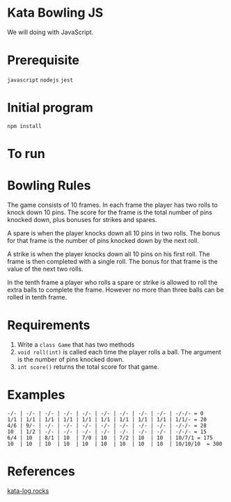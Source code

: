 # Kata Bowling JS
We will doing with JavaScript.

# Prerequisite
`javascript`
`nodejs`
`jest`

# Initial program
`npm install`

# To run

# Bowling Rules
The game consists of 10 frames. In each frame the player has two rolls to knock down 10 pins. The score for the frame is the total number of pins knocked down, plus bonuses for strikes and spares.

A spare is when the player knocks down all 10 pins in two rolls. The bonus for that frame is the number of pins knocked down by the next roll.

A strike is when the player knocks down all 10 pins on his first roll. The frame is then completed with a single roll. The bonus for that frame is the value of the next two rolls.

In the tenth frame a player who rolls a spare or strike is allowed to roll the extra balls to complete the frame. However no more than three balls can be rolled in tenth frame.

# Requirements
1. Write a `class Game` that has two methods
2. `void roll(int)` is called each time the player rolls a ball. The argument is the number of pins knocked down.
3. `int score()` returns the total score for that game.

# Examples
```
-/- | -/- | -/- | -/- | -/- | -/- | -/- | -/- | -/- | -/-/- = 0
1/1 | 1/1 | 1/1 | 1/1 | 1/1 | 1/1 | 1/1 | 1/1 | 1/1 | 1/1/- = 20
4/6 | 9/- | -/- | -/- | -/- | -/- | -/- | -/- | -/- | -/-/- = 28
10  | 1/2 | -/- | -/- | -/- | -/- | -/- | -/- | -/- | -/-/- = 15
6/4 | 10  | 8/1 | 10  | 7/0 | 10  | 7/2 | 10  | 10  | 10/7/1 = 175
10  | 10  | 10  | 10  | 10  | 10  | 10  | 10  | 10  | 10/10/10  = 300
```

# References
[kata-log.rocks](https://kata-log.rocks/bowling-game-kata)